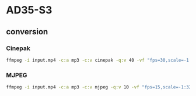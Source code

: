 # AD35-S3

## conversion

### Cinepak

```sh
ffmpeg -i input.mp4 -c:a mp3 -c:v cinepak -q:v 40 -vf "fps=30,scale=-1:320:flags=lanczos,crop=480:320:(in_w-480)/2:0" AviMp3Cinepak320p30fps.avi
```

### MJPEG

```sh
ffmpeg -i input.mp4 -c:a mp3 -c:v mjpeg -q:v 10 -vf "fps=15,scale=-1:320:flags=lanczos,crop=480:320:(in_w-480)/2:0" AviMp3Mjpeg320p15fps.avi
```
